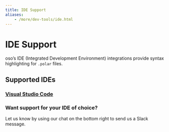 ```yaml
---
title: IDE Support
aliases: 
    - /more/dev-tools/ide.html
---
```


# IDE Support

oso’s IDE (Integrated Development Environment) integrations provide syntax highlighting for `.polar` files.

## Supported IDEs

### [Visual Studio Code](https://marketplace.visualstudio.com/items?itemName=osohq.oso)

### Want support for your IDE of choice?

Let us know by using our chat on the bottom right to send us a Slack message.
